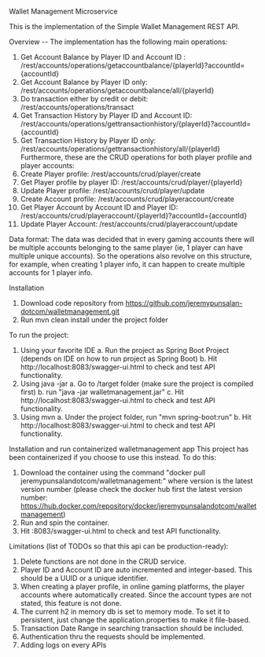 Wallet Management Microservice

This is the implementation of the Simple Wallet Management REST API.

Overview --
The implementation has the following main operations:
1. Get Account Balance by Player ID and Account ID :
/rest/accounts/operations/getaccountbalance/{playerId}?accountId={accountId}
2. Get Account Balance by Player ID only:
/rest/accounts/operations/getaccountbalance/all/{playerId}
3. Do transaction either by credit or debit:
/rest/accounts/operations/transact
4. Get Transaction History by Player ID and Account ID:
/rest/accounts/operations/gettransactionhistory/{playerId}?accountId={accountId}
5. Get Transaction History by Player ID only:
/rest/accounts/operations/gettransactionhistory/all/{playerId}
Furthermore, these are the CRUD operations for both player profile and player accounts:
1. Create Player profile:
/rest/accounts/crud/player/create
2. Get Player profile by player ID:
/rest/accounts/crud/player/{playerId}
3. Update Player profile:
/rest/accounts/crud/player/update
4. Create Account profile:
/rest/accounts/crud/playeraccount/create
5. Get Player Account by Account ID and Player ID:
/rest/accounts/crud/playeraccount/{playerId}?accountId={accountId}
6. Update Player Account:
/rest/accounts/crud/playeraccount/update

Data format:
The data was decided that in every gaming accounts there will be multiple accounts belonging to the same player (ie, 1 player can have multiple unique accounts).
So the operations also revolve on this structure, for example, when creating 1 player info, it can happen to create multiple accounts for 1 player info.


Installation
1. Download code repository from https://github.com/jeremypunsalan-dotcom/walletmanagement.git
2. Run mvn clean install under the project folder

To run the project:
1. Using your favorite IDE
	a. Run the project as Spring Boot Project (depends on IDE on how to run project as Spring Boot)
	b. Hit http://localhost:8083/swagger-ui.html to check and test API functionality.
2. Using java -jar
	a. Go to /target folder (make sure the project is compiled first)
	b. run "java -jar walletmanagement.jar"
	c. Hit http://localhost:8083/swagger-ui.html to check and test API functionality.
3. Using mvn
	a. Under the project folder, run "mvn spring-boot:run"
	b. Hit http://localhost:8083/swagger-ui.html to check and test API functionality.

Installation and run containerized walletmanagement app
This project has been containerized if you choose to use this instead. To do this:
1. Download the container using the command "docker pull jeremypunsalandotcom/walletmanagement:<version>" where version is the latest version number
(please check the docker hub first the latest version number: https://hub.docker.com/repository/docker/jeremypunsalandotcom/walletmanagement)
2. Run and spin the container.
3. Hit <container public url>:8083/swagger-ui.html to check and test API functionality.  

Limitations (list of TODOs so that this api can be production-ready):
1. Delete functions are not done in the CRUD service. 
2. Player ID and Account ID are auto incremented and integer-based. This should be a UUID or a unique identifier.
3. When creating a player profile, in online gaming platforms, the player accounts where automatically created. Since the account types are not stated, this feature is not done.
4. The current h2 in memory db is set to memory mode. To set it to persistent, just change the application.properties to make it file-based.
5. Transaction Date Range in searching transaction should be included.
6. Authentication thru the requests should be implemented.
7. Adding logs on every APIs


